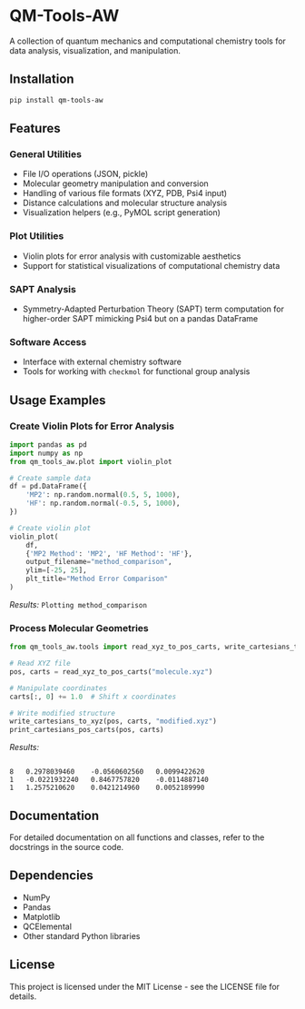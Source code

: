 # QM-Tools-AW

A collection of quantum mechanics and computational chemistry tools for data analysis, visualization, and manipulation.

## Installation

```bash
pip install qm-tools-aw
```

## Features

### General Utilities
- File I/O operations (JSON, pickle)
- Molecular geometry manipulation and conversion
- Handling of various file formats (XYZ, PDB, Psi4 input)
- Distance calculations and molecular structure analysis
- Visualization helpers (e.g., PyMOL script generation)

### Plot Utilities
- Violin plots for error analysis with customizable aesthetics
- Support for statistical visualizations of computational chemistry data

### SAPT Analysis
- Symmetry-Adapted Perturbation Theory (SAPT) term computation for higher-order
SAPT mimicking Psi4 but on a pandas DataFrame

### Software Access
- Interface with external chemistry software
- Tools for working with `checkmol` for functional group analysis

## Usage Examples

### Create Violin Plots for Error Analysis

```py
import pandas as pd
import numpy as np
from qm_tools_aw.plot import violin_plot

# Create sample data
df = pd.DataFrame({
    'MP2': np.random.normal(0.5, 5, 1000),
    'HF': np.random.normal(-0.5, 5, 1000),
})

# Create violin plot
violin_plot(
    df,
    {'MP2 Method': 'MP2', 'HF Method': 'HF'},
    output_filename="method_comparison",
    ylim=[-25, 25],
    plt_title="Method Error Comparison"
)
```

*Results:* `Plotting method_comparison`

### Process Molecular Geometries

```py
from qm_tools_aw.tools import read_xyz_to_pos_carts, write_cartesians_to_xyz, print_cartesians_pos_carts

# Read XYZ file
pos, carts = read_xyz_to_pos_carts("molecule.xyz")

# Manipulate coordinates
carts[:, 0] += 1.0  # Shift x coordinates

# Write modified structure
write_cartesians_to_xyz(pos, carts, "modified.xyz")
print_cartesians_pos_carts(pos, carts)
```

*Results:*
```

8	0.2978039460	-0.0560602560	0.0099422620
1	-0.0221932240	0.8467757820	-0.0114887140
1	1.2575210620	0.0421214960	0.0052189990

```

## Documentation

For detailed documentation on all functions and classes, refer to the docstrings in the source code.

## Dependencies

- NumPy
- Pandas
- Matplotlib
- QCElemental
- Other standard Python libraries

## License

This project is licensed under the MIT License - see the LICENSE file for details.
